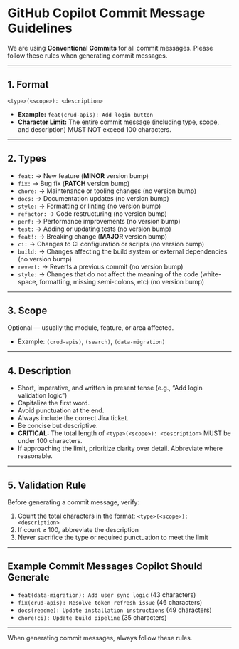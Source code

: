# GitHub Copilot Commit Message Guidelines

We are using **Conventional Commits** for all commit messages. Please follow these rules when generating commit messages.

---

## 1. Format

`<type>(<scope>): <description>`

- **Example:** `feat(crud-apis): Add login button`
- **Character Limit:** The entire commit message (including type, scope, and description) MUST NOT exceed 100 characters.

---

## 2. Types

- `feat:` → New feature (**MINOR** version bump)
- `fix:` → Bug fix (**PATCH** version bump)
- `chore:` → Maintenance or tooling changes (no version bump)
- `docs:` → Documentation updates (no version bump)
- `style:` → Formatting or linting (no version bump)
- `refactor:` → Code restructuring (no version bump)
- `perf:` → Performance improvements (no version bump)
- `test:` → Adding or updating tests (no version bump)
- `feat!:` → Breaking change (**MAJOR** version bump)
- `ci:` → Changes to CI configuration or scripts (no version bump)
- `build:` → Changes affecting the build system or external dependencies (no version bump)
- `revert:` → Reverts a previous commit (no version bump)
- `style:` → Changes that do not affect the meaning of the code (white-space, formatting, missing semi-colons, etc) (no version bump)

---

## 3. Scope

Optional — usually the module, feature, or area affected.

- Example: `(crud-apis)`, `(search)`, `(data-migration)`

---

## 4. Description

- Short, imperative, and written in present tense (e.g., “Add login validation logic”)
- Capitalize the first word.
- Avoid punctuation at the end.
- Always include the correct Jira ticket.
- Be concise but descriptive.
- **CRITICAL:** The total length of `<type>(<scope>): <description>` MUST be under 100 characters.
- If approaching the limit, prioritize clarity over detail. Abbreviate where reasonable.

---

## 5. Validation Rule

Before generating a commit message, verify:
1. Count the total characters in the format: `<type>(<scope>): <description>`
2. If count ≥ 100, abbreviate the description
3. Never sacrifice the type or required punctuation to meet the limit

---

## Example Commit Messages Copilot Should Generate

- `feat(data-migration): Add user sync logic` (43 characters)
- `fix(crud-apis): Resolve token refresh issue` (46 characters)
- `docs(readme): Update installation instructions` (49 characters)
- `chore(ci): Update build pipeline` (35 characters)

---

When generating commit messages, always follow these rules.
